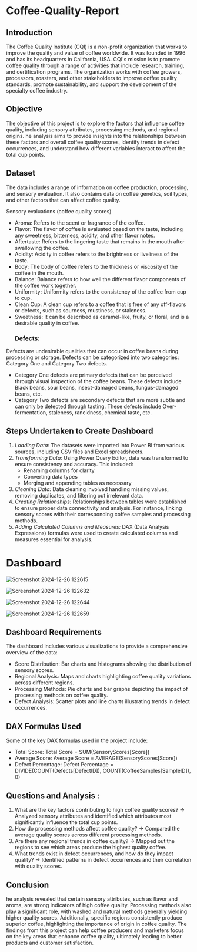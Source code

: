 # Coffee-Quality-Report
## Introduction 
The Coffee Quality Institute (CQI) is a non-profit organization that works to improve the quality and value of coffee worldwide. It was founded in 1996 and has its headquarters in California, USA.
CQI's mission is to promote coffee quality through a range of activities that include research, training, and certification programs. The organization works with coffee growers, processors, roasters, and other stakeholders to improve coffee quality standards, promote sustainability, and support the development of the specialty coffee industry.

## Objective 
The objective of this project is to explore the factors that influence coffee quality, including sensory attributes, processing methods, and regional origins.
he analysis aims to provide insights into the relationships between these factors and overall coffee quality scores, identify trends in defect occurrences, and understand how different variables interact to affect the total cup points.

## Dataset 
The data includes a range of information on coffee production, processing, and sensory evaluation. It also contains data on coffee genetics, soil types, and other factors that can affect coffee quality.

Sensory evaluations (coffee quality scores)
- Aroma: Refers to the scent or fragrance of the coffee.
- Flavor: The flavor of coffee is evaluated based on the taste, including any sweetness, bitterness, acidity, and other flavor notes.
- Aftertaste: Refers to the lingering taste that remains in the mouth after swallowing the coffee.
- Acidity: Acidity in coffee refers to the brightness or liveliness of the taste.
- Body: The body of coffee refers to the thickness or viscosity of the coffee in the mouth.
- Balance: Balance refers to how well the different flavor components of the coffee work together.
- Uniformity: Uniformity refers to the consistency of the coffee from cup to cup.
- Clean Cup: A clean cup refers to a coffee that is free of any off-flavors or defects, such as sourness, mustiness, or staleness.
- Sweetness: It can be described as caramel-like, fruity, or floral, and is a desirable quality in coffee.
     ### Defects:
Defects are undesirable qualities that can occur in coffee beans during processing or storage. Defects can be categorized into two categories: Category One and Category Two defects.
- Category One defects are primary defects that can be perceived through visual inspection of the coffee beans. These defects include Black beans, sour beans, insect-damaged beans, fungus-damaged beans, etc.
- Category Two defects are secondary defects that are more subtle and can only be detected through tasting. These defects include Over-fermentation, staleness, rancidness, chemical taste, etc.

## Steps Undertaken to Create Dashboard 
1. *Loading Data:* The datasets were imported into Power BI from various sources, including CSV files and Excel spreadsheets.
2. *Transforming Data:* Using Power Query Editor, data was transformed to ensure consistency and accuracy. This included:
      - Renaming columns for clarity
      - Converting data types
      - Merging and appending tables as necessary
3. *Cleaning Data:* Data cleaning involved handling missing values, removing duplicates, and filtering out irrelevant data.
4. *Creating Relationships:* Relationships between tables were established to ensure proper data connectivity and analysis. For instance, linking sensory scores with their corresponding coffee samples and processing methods.
5. *Adding Calculated Columns and Measures:* DAX (Data Analysis Expressions) formulas were used to create calculated columns and measures essential for analysis.

# Dashboard 
![Screenshot 2024-12-26 122615](https://github.com/user-attachments/assets/27c12920-cdae-47f3-99cd-24f7631c7a1e)

![Screenshot 2024-12-26 122632](https://github.com/user-attachments/assets/754323d7-e733-455e-a3a3-1c3788850196)

![Screenshot 2024-12-26 122644](https://github.com/user-attachments/assets/354a3f41-e366-402b-a8e7-84d9e5cab0e9)

![Screenshot 2024-12-26 122659](https://github.com/user-attachments/assets/b95c7472-2fce-4391-b8f4-fb1e1bb4e83f)

## Dashboard Requirements
The dashboard includes various visualizations to provide a comprehensive overview of the data:
- Score Distribution: Bar charts and histograms showing the distribution of sensory scores.
- Regional Analysis: Maps and charts highlighting coffee quality variations across different regions.
- Processing Methods: Pie charts and bar graphs depicting the impact of processing methods on coffee quality.
- Defect Analysis: Scatter plots and line charts illustrating trends in defect occurrences.



## DAX Formulas Used 
Some of the key DAX formulas used in the project include:
- Total Score: Total Score = SUM(SensoryScores[Score])
- Average Score: Average Score = AVERAGE(SensoryScores[Score])
- Defect Percentage: Defect Percentage = DIVIDE(COUNT(Defects[DefectID]), COUNT(CoffeeSamples[SampleID]), 0)

## Questions and Analysis : 
1. What are the key factors contributing to high coffee quality scores?
-> Analyzed sensory attributes and identified which attributes most significantly influence the total cup points.
2. How do processing methods affect coffee quality?
-> Compared the average quality scores across different processing methods.
3. Are there any regional trends in coffee quality?
-> Mapped out the regions to see which areas produce the highest quality coffee.
5. What trends exist in defect occurrences, and how do they impact quality?
-> Identified patterns in defect occurrences and their correlation with quality scores.

## Conclusion 
he analysis revealed that certain sensory attributes, such as flavor and aroma, are strong indicators of high coffee quality. Processing methods also play a significant role, with washed and natural methods generally yielding higher quality scores. Additionally, specific regions consistently produce superior coffee, highlighting the importance of origin in coffee quality. The findings from this project can help coffee producers and marketers focus on the key areas that enhance coffee quality, ultimately leading to better products and customer satisfaction.


